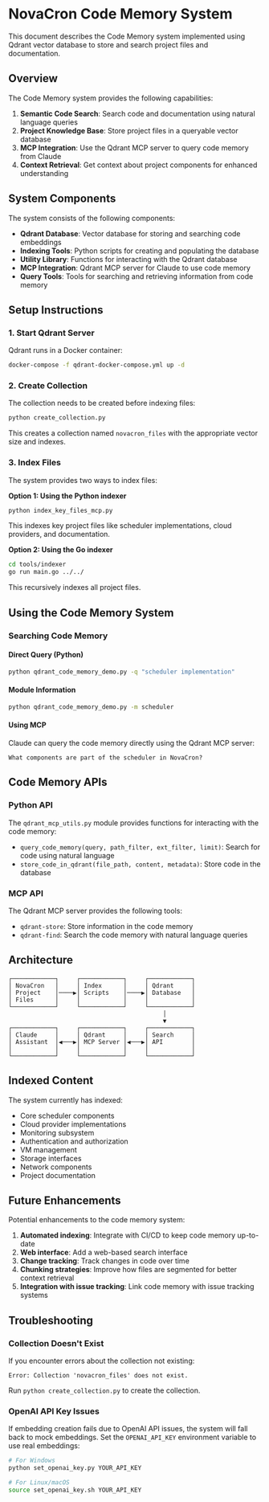 # NovaCron Code Memory System

This document describes the Code Memory system implemented using Qdrant vector database to store and search project files and documentation.

## Overview

The Code Memory system provides the following capabilities:

1. **Semantic Code Search**: Search code and documentation using natural language queries
2. **Project Knowledge Base**: Store project files in a queryable vector database
3. **MCP Integration**: Use the Qdrant MCP server to query code memory from Claude
4. **Context Retrieval**: Get context about project components for enhanced understanding

## System Components

The system consists of the following components:

- **Qdrant Database**: Vector database for storing and searching code embeddings
- **Indexing Tools**: Python scripts for creating and populating the database
- **Utility Library**: Functions for interacting with the Qdrant database
- **MCP Integration**: Qdrant MCP server for Claude to use code memory
- **Query Tools**: Tools for searching and retrieving information from code memory

## Setup Instructions

### 1. Start Qdrant Server

Qdrant runs in a Docker container:

```bash
docker-compose -f qdrant-docker-compose.yml up -d
```

### 2. Create Collection

The collection needs to be created before indexing files:

```bash
python create_collection.py
```

This creates a collection named `novacron_files` with the appropriate vector size and indexes.

### 3. Index Files

The system provides two ways to index files:

**Option 1: Using the Python indexer**

```bash
python index_key_files_mcp.py
```

This indexes key project files like scheduler implementations, cloud providers, and documentation.

**Option 2: Using the Go indexer**

```bash
cd tools/indexer
go run main.go ../../
```

This recursively indexes all project files.

## Using the Code Memory System

### Searching Code Memory

#### Direct Query (Python)

```bash
python qdrant_code_memory_demo.py -q "scheduler implementation"
```

#### Module Information

```bash
python qdrant_code_memory_demo.py -m scheduler
```

#### Using MCP

Claude can query the code memory directly using the Qdrant MCP server:

```
What components are part of the scheduler in NovaCron?
```

## Code Memory APIs

### Python API

The `qdrant_mcp_utils.py` module provides functions for interacting with the code memory:

- `query_code_memory(query, path_filter, ext_filter, limit)`: Search for code using natural language
- `store_code_in_qdrant(file_path, content, metadata)`: Store code in the database

### MCP API

The Qdrant MCP server provides the following tools:

- `qdrant-store`: Store information in the code memory
- `qdrant-find`: Search the code memory with natural language queries

## Architecture

```
┌────────────┐     ┌────────────┐     ┌────────────┐
│ NovaCron   │     │ Index      │     │ Qdrant     │
│ Project    │────▶│ Scripts    │────▶│ Database   │
│ Files      │     │            │     │            │
└────────────┘     └────────────┘     └────────────┘
                                           │
                                           ▼
┌────────────┐     ┌────────────┐     ┌────────────┐
│ Claude     │     │ Qdrant     │     │ Search     │
│ Assistant  │◀───▶│ MCP Server │◀───▶│ API        │
│            │     │            │     │            │
└────────────┘     └────────────┘     └────────────┘
```

## Indexed Content

The system currently has indexed:

- Core scheduler components
- Cloud provider implementations
- Monitoring subsystem
- Authentication and authorization
- VM management
- Storage interfaces
- Network components
- Project documentation

## Future Enhancements

Potential enhancements to the code memory system:

1. **Automated indexing**: Integrate with CI/CD to keep code memory up-to-date
2. **Web interface**: Add a web-based search interface
3. **Change tracking**: Track changes in code over time
4. **Chunking strategies**: Improve how files are segmented for better context retrieval
5. **Integration with issue tracking**: Link code memory with issue tracking systems

## Troubleshooting

### Collection Doesn't Exist

If you encounter errors about the collection not existing:

```
Error: Collection 'novacron_files' does not exist.
```

Run `python create_collection.py` to create the collection.

### OpenAI API Key Issues

If embedding creation fails due to OpenAI API issues, the system will fall back to mock embeddings. Set the `OPENAI_API_KEY` environment variable to use real embeddings:

```bash
# For Windows
python set_openai_key.py YOUR_API_KEY

# For Linux/macOS
source set_openai_key.sh YOUR_API_KEY
